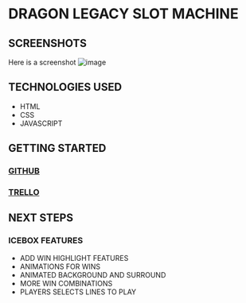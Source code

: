# DRAGON LEGACY SLOT MACHINE

## SCREENSHOTS
Here is a screenshot ![image](https://imgur.com/t6XbMaX "name")

## TECHNOLOGIES USED
* HTML
* CSS
* JAVASCRIPT

## GETTING STARTED

### [GITHUB](https://github.com/curtis-salcedo/Slot-Machine.git)
### [TRELLO](https://trello.com/b/9UCuiymD/personal-projects)

## NEXT STEPS
### ICEBOX FEATURES
* ADD WIN HIGHLIGHT FEATURES
* ANIMATIONS FOR WINS
* ANIMATED BACKGROUND AND SURROUND
* MORE WIN COMBINATIONS
* PLAYERS SELECTS LINES TO PLAY